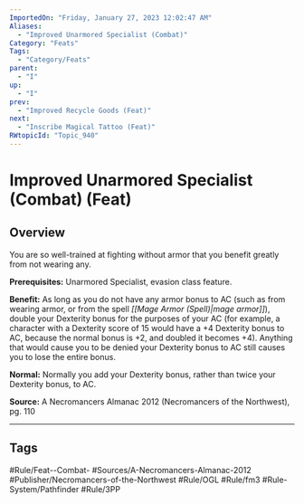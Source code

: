 ```yaml
---
ImportedOn: "Friday, January 27, 2023 12:02:47 AM"
Aliases:
  - "Improved Unarmored Specialist (Combat)"
Category: "Feats"
Tags:
  - "Category/Feats"
parent:
  - "I"
up:
  - "I"
prev:
  - "Improved Recycle Goods (Feat)"
next:
  - "Inscribe Magical Tattoo (Feat)"
RWtopicId: "Topic_940"
---
```

# Improved Unarmored Specialist (Combat) (Feat)
## Overview
You are so well-trained at fighting without armor that you benefit greatly from not wearing any.

**Prerequisites:** Unarmored Specialist, evasion class feature.

**Benefit:** As long as you do not have any armor bonus to AC (such as from wearing armor, or from the spell *[[Mage Armor (Spell)|mage armor]]*), double your Dexterity bonus for the purposes of your AC (for example, a character with a Dexterity score of 15 would have a +4 Dexterity bonus to AC, because the normal bonus is +2, and doubled it becomes +4). Anything that would cause you to be denied your Dexterity bonus to AC still causes you to lose the entire bonus.

**Normal:** Normally you add your Dexterity bonus, rather than twice your Dexterity bonus, to AC.

**Source:** A Necromancers Almanac 2012 (Necromancers of the Northwest), pg. 110


---
## Tags
#Rule/Feat--Combat- #Sources/A-Necromancers-Almanac-2012 #Publisher/Necromancers-of-the-Northwest #Rule/OGL #Rule/fm3 #Rule-System/Pathfinder #Rule/3PP

